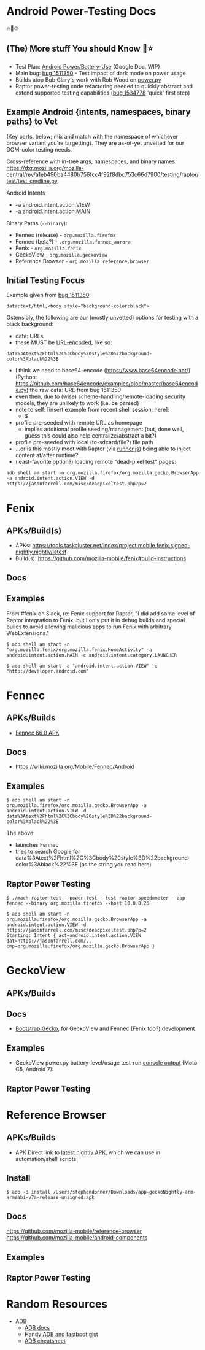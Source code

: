 # Android Power-Testing Docs

🔥🦊⏱

## (The) More stuff You should Know 🌈⭐

* Test Plan: [Android Power/Battery-Use](https://docs.google.com/document/d/1r1J_BZnE5l8nXoLVXVR1hUlEkzaPX2gx_ueZABkzi6g/edit) (Google Doc, WIP)
* Main bug: [bug 1511350](https://bugzilla.mozilla.org/show_bug.cgi?id=1511350) - Test impact of dark mode on power usage
* Builds atop Bob Clary's work with Rob Wood on [power.py](https://searchfox.org/mozilla-central/rev/b3ac60ff061c7891e77c26b73b61804aa1a8f682/testing/raptor/raptor/power.py)
* Raptor power-testing code refactoring needed to quickly abstract and extend supported testing capabilities ([bug 1534778](https://bugzilla.mozilla.org/show_bug.cgi?id=1534778) 'quick' first step)

## Example Android {intents, namespaces, binary paths} to Vet
(Key parts, below; mix and match with the namespace of whichever browser variant you're targetting).  They are as-of-yet unvetted for our DOM-color testing needs.

Cross-reference with in-tree args, namespaces, and binary names: https://dxr.mozilla.org/mozilla-central/rev/a1eb490ba4480b756fcc4f92f8dbc753c66d7900/testing/raptor/test/test_cmdline.py

Android Intents
* -a android.intent.action.VIEW
* -a android.intent.action.MAIN


Binary Paths (```--binary```):
* Fennec (release) - ```org.mozilla.firefox```
* Fennec (beta?) - ```.org.mozilla.fennec_aurora```
* Fenix - ```org.mozilla.fenix```
* GeckoView - ```org.mozilla.geckoview```
* Reference Browser - ```org.mozilla.reference.browser```


## Initial Testing Focus
Example given from [bug 1511350](https://bugzilla.mozilla.org/show_bug.cgi?id=1511350#c0):

```
data:text/html,<body style="background-color:black">
```

Ostensibly, the following are our (mostly unvetted) options for testing with a black background:
* data: URLs
 * these MUST be [URL-encoded](https://www.urlencoder.org/), like so:
```
data%3Atext%2Fhtml%2C%3Cbody%20style%3D%22background-color%3Ablack%22%3E
```
 * I think we need to base64-encode (https://www.base64encode.net/) (Python: https://github.com/base64encode/examples/blob/master/base64encode.py) the raw data: URL from bug 1511350
 * even then, due to (wise) scheme-handling/remote-loading security models, they are unlikely to work (i.e. be parsed)
  * note to self: [insert example from recent shell session, here]:
    * $
* profile pre-seeded with remote URL as homepage
  * implies additional profile seeding/management (but, done well, guess this could also help centralize/abstract a bit?)
* profile pre-seeded with local (to-sdcard/file?) file path
* ...or is this mostly moot with Raptor (via [runner.js](https://searchfox.org/mozilla-central/rev/b3ac60ff061c7891e77c26b73b61804aa1a8f682/testing/raptor/webext/raptor/runner.js)) being able to inject content at/after runtime?
* (least-favorite option?) loading remote "dead-pixel test" pages:
```
adb shell am start -n org.mozilla.firefox/org.mozilla.gecko.BrowserApp -a android.intent.action.VIEW -d https://jasonfarrell.com/misc/deadpixeltest.php?p=2
```

# Fenix

## APKs/Build(s)
* APKs: https://tools.taskcluster.net/index/project.mobile.fenix.signed-nightly.nightly/latest
* Build(s): https://github.com/mozilla-mobile/fenix#build-instructions

## Docs

## Examples
From #fenix on Slack, re: Fenix support for Raptor, "I did add some level of Raptor integration to Fenix, but I only put it in debug builds and special builds to avoid allowing malicious apps to run Fenix with arbitrary WebExtensions."

```
$ adb shell am start -n "org.mozilla.fenix/org.mozilla.fenix.HomeActivity" -a android.intent.action.MAIN -c android.intent.category.LAUNCHER
```

```
$ adb shell am start -a "android.intent.action.VIEW" -d "http://developer.android.com"
```

# Fennec

## APKs/Builds
* [Fennec 66.0 APK](http://archive.mozilla.org/pub/mobile/releases/66.0/android-x86/en-US/)

## Docs
* https://wiki.mozilla.org/Mobile/Fennec/Android

## Examples
```
$ adb shell am start -n org.mozilla.firefox/org.mozilla.gecko.BrowserApp -a android.intent.action.VIEW -d data%3Atext%2Fhtml%2C%3Cbody%20style%3D%22background-color%3Ablack%22%3E
```
The above:
* launches Fennec
* tries to search Google for data%3Atext%2Fhtml%2C%3Cbody%20style%3D%22background-color%3Ablack%22%3E (as the string you read here)
## Raptor Power Testing
```
$ ./mach raptor-test --power-test --test raptor-speedometer --app fennec --binary org.mozilla.firefox --host 10.0.0.26
```



```
$ adb shell am start -n org.mozilla.firefox/org.mozilla.gecko.BrowserApp -a android.intent.action.VIEW -d https://jasonfarrell.com/misc/deadpixeltest.php?p=2
Starting: Intent { act=android.intent.action.VIEW dat=https://jasonfarrell.com/... cmp=org.mozilla.firefox/org.mozilla.gecko.BrowserApp }
```

# GeckoView

## APKs/Builds

## Docs
* [Bootstrap Gecko](https://mozilla.github.io/geckoview/tutorials/geckoview-quick-start#bootstrap-gecko), for GeckoView and Fennec (Fenix too?) development

## Examples
* GeckoView power.py battery-level/usage test-run [console output](https://gist.github.com/stephendonner/f864cdf861d8b221e7c80f7f73354fde#file-raptor-power-geckoview-success-txt) (Moto G5, Android 7):

## Raptor Power Testing

# Reference Browser

## APKs/Builds
* APK
Direct link to [latest nightly APK](https://index.taskcluster.net/v1/task/project.mobile.reference-browser.signed-nightly.nightly.latest/artifacts/public/app-geckoNightly-arm-armeabi-v7a-release-unsigned.apk), which we can use in automation/shell scripts

## Install

```
$ adb -d install /Users/stephendonner/Downloads/app-geckoNightly-arm-armeabi-v7a-release-unsigned.apk 
```

## Docs

https://github.com/mozilla-mobile/reference-browser
https://github.com/mozilla-mobile/android-components

## Examples

## Raptor Power Testing

# Random Resources
* ADB
  * [ADB docs](https://developer.android.com/studio/command-line/adb)
  * [Handy ADB and fastboot gist](https://gist.github.com/MacKentoch/feb819727e9f3bacde307e9c53449daf)
  * [ADB cheatsheet](https://devhints.io/adb)

